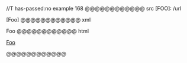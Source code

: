 //T has-passed:no
example 168
@@@@@@@@@@@@ src
[FOO]: /url

[Foo]
@@@@@@@@@@@@ xml
<?xml version="1.0" encoding="UTF-8"?>
<!DOCTYPE document SYSTEM "CommonMark.dtd">
<document xmlns="http://commonmark.org/xml/1.0">
  <paragraph>
    <link destination="/url" title="">
      <text>Foo</text>
    </link>
  </paragraph>
</document>
@@@@@@@@@@@@ html
<p><a href="/url">Foo</a></p>
@@@@@@@@@@@@
